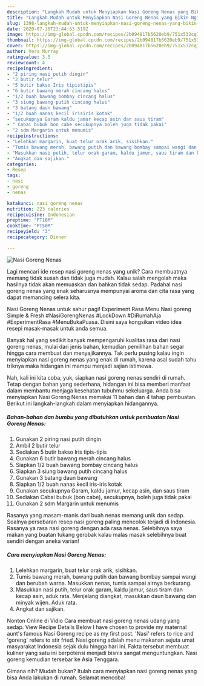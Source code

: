 ```yaml
---
description: "Langkah Mudah untuk Menyiapkan Nasi Goreng Nenas yang Bikin Ngiler"
title: "Langkah Mudah untuk Menyiapkan Nasi Goreng Nenas yang Bikin Ngiler"
slug: 1398-langkah-mudah-untuk-menyiapkan-nasi-goreng-nenas-yang-bikin-ngiler
date: 2020-07-30T23:44:53.519Z
image: https://img-global.cpcdn.com/recipes/2b094817b5620eb9/751x532cq70/nasi-goreng-nenas-foto-resep-utama.jpg
thumbnail: https://img-global.cpcdn.com/recipes/2b094817b5620eb9/751x532cq70/nasi-goreng-nenas-foto-resep-utama.jpg
cover: https://img-global.cpcdn.com/recipes/2b094817b5620eb9/751x532cq70/nasi-goreng-nenas-foto-resep-utama.jpg
author: Vera Murray
ratingvalue: 3.5
reviewcount: 4
recipeingredient:
- "2 piring nasi putih dingin"
- "2 butir telur"
- "5 butir bakso Iris tipistipis"
- "6 butir bawang merah cincang halus"
- "1/2 buah bawang bombay cincang halus"
- "3 siung bawang putih cincang halus"
- "3 batang daun bawang"
- "1/2 buah nanas kecil irisiris kotak"
- "secukupnya Garam kaldu jamur kecap asin dan saus tiram"
- " Cabai bubuk bon cabe secukupnya boleh juga tidak pakai"
- "2 sdm Margarin untuk menumis"
recipeinstructions:
- "Lelehkan margarin, buat telur orak arik, sisihkan."
- "Tumis bawang merah, bawang putih dan bawang bombay sampai wangi dan berubah warna. Masukkan nenas, tumis sampai airnya berkurang."
- "Masukkan nasi putih, telur orak garam, kaldu jamur, saus tiram dan kecap asin, aduk rata. Menjelang diangkat, masukkan daun bawang dan minyak wijen. Aduk rata."
- "Angkat dan sajikan."
categories:
- Resep
tags:
- nasi
- goreng
- nenas

katakunci: nasi goreng nenas 
nutrition: 223 calories
recipecuisine: Indonesian
preptime: "PT18M"
cooktime: "PT50M"
recipeyield: "3"
recipecategory: Dinner

---
```



![Nasi Goreng Nenas](https://img-global.cpcdn.com/recipes/2b094817b5620eb9/751x532cq70/nasi-goreng-nenas-foto-resep-utama.jpg)

Lagi mencari ide resep nasi goreng nenas yang unik? Cara membuatnya memang tidak susah dan tidak juga mudah. Kalau salah mengolah maka hasilnya tidak akan memuaskan dan bahkan tidak sedap. Padahal nasi goreng nenas yang enak seharusnya mempunyai aroma dan cita rasa yang dapat memancing selera kita.

Nasi Goreng Nenas untuk sahur pagi! Experiment Rasa Menu Nasi goreng Simple &amp; Fresh #NasiGorengNenas #LockDown #DiRumahAja #ExperimentRasa #MenuBukaPuasa. Disini saya kongsikan video idea resepi masak-masak untuk anda semua.

Banyak hal yang sedikit banyak mempengaruhi kualitas rasa dari nasi goreng nenas, mulai dari jenis bahan, kemudian pemilihan bahan segar hingga cara membuat dan menyajikannya. Tak perlu pusing kalau ingin menyiapkan nasi goreng nenas yang enak di rumah, karena asal sudah tahu triknya maka hidangan ini mampu menjadi sajian istimewa.


Nah, kali ini kita coba, yuk, siapkan nasi goreng nenas sendiri di rumah. Tetap dengan bahan yang sederhana, hidangan ini bisa memberi manfaat dalam membantu menjaga kesehatan tubuhmu sekeluarga. Anda bisa menyiapkan Nasi Goreng Nenas memakai 11 bahan dan 4 tahap pembuatan. Berikut ini langkah-langkah dalam menyiapkan hidangannya.

<!--inarticleads1-->

##### Bahan-bahan dan bumbu yang dibutuhkan untuk pembuatan Nasi Goreng Nenas:

1. Gunakan 2 piring nasi putih dingin
1. Ambil 2 butir telur
1. Sediakan 5 butir bakso Iris tipis-tipis
1. Gunakan 6 butir bawang merah cincang halus
1. Siapkan 1/2 buah bawang bombay cincang halus
1. Siapkan 3 siung bawang putih cincang halus
1. Gunakan 3 batang daun bawang
1. Siapkan 1/2 buah nanas kecil iris-iris kotak
1. Gunakan secukupnya Garam, kaldu jamur, kecap asin, dan saus tiram
1. Sediakan  Cabai bubuk (bon cabe), secukupnya, boleh juga tidak pakai
1. Gunakan 2 sdm Margarin untuk menumis


Rasanya yang masam-manis dari buah nenas memang unik dan sedap. Soalnya persebaran resep nasi goreng paling mencolok terjadi di Indonesia. Rasanya ya rasa nasi goreng dengan ada rasa nenas. Selebihnya saya makan yang buatan tukang gerobak kalau malas masak selebihnya buat sendiri dengan aneka varian! 

<!--inarticleads2-->

##### Cara menyiapkan Nasi Goreng Nenas:

1. Lelehkan margarin, buat telur orak arik, sisihkan.
1. Tumis bawang merah, bawang putih dan bawang bombay sampai wangi dan berubah warna. Masukkan nenas, tumis sampai airnya berkurang.
1. Masukkan nasi putih, telur orak garam, kaldu jamur, saus tiram dan kecap asin, aduk rata. Menjelang diangkat, masukkan daun bawang dan minyak wijen. Aduk rata.
1. Angkat dan sajikan.


Nonton Online di Vidio Cara membuat nasi goreng nenas udang yang sedap. View Recipe Details Below I have chosen to provide my maternal aunt&#39;s famous Nasi Goreng recipe as my first post. &#39;Nasi&#39; refers to rice and &#39;goreng&#39; refers to stir fried. Nasi goreng adalah menu makanan sejuta umat masyarakat Indonesia sejak dulu hingga hari ini. Fakta tersebut membuat kuliner yang satu ini berpotensi menjadi bisnis sangat menguntungkan. Nasi goreng kemudian tersebar ke Asia Tenggara. 

Gimana nih? Mudah bukan? Itulah cara menyiapkan nasi goreng nenas yang bisa Anda lakukan di rumah. Selamat mencoba!
